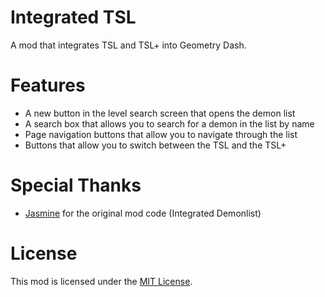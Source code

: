 # Integrated TSL
A mod that integrates TSL and TSL+ into Geometry Dash.

# Features
- A new button in the level search screen that opens the demon list
- A search box that allows you to search for a demon in the list by name
- Page navigation buttons that allow you to navigate through the list
- Buttons that allow you to switch between the TSL and the TSL+

# Special Thanks
- [Jasmine](https://github.com/hiimjasmine00) for the original mod code (Integrated Demonlist)

# License
This mod is licensed under the [MIT License](./LICENSE).